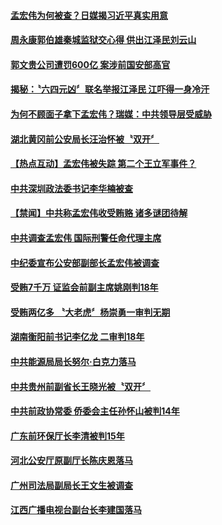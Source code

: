 #### [孟宏伟为何被查？日媒揭习近平真实用意](../pages/prog1138/a1394928.md?t=10131833) 

#### [周永康郭伯雄秦城监狱交心得 供出江泽民刘云山](../pages/prog1138/a1395043.md?t=10131833) 

#### [郭文贵公司遭罚600亿 案涉前国安部高官](../pages/prog1138/a1395222.md?t=10131833) 

#### [揭秘：〝六四元凶〞联名举报江泽民 江吓得一身冷汗](../pages/prog1138/a1394968.md?t=10131833) 

#### [为何不顾面子拿下孟宏伟？瑞媒：中共领导层受威胁](../pages/prog1138/a1395130.md?t=10131833) 

#### [湖北黄冈前公安局长汪治怀被〝双开〞](../pages/prog1138/a1395123.md?t=10131833) 

#### [【热点互动】孟宏伟被失踪 第二个王立军事件？](../pages/prog1138/a1394932.md?t=10131833) 

#### [中共深圳政法委书记李华楠被查](../pages/prog1138/a1394685.md?t=10131833) 

#### [【禁闻】中共称孟宏伟收受贿赂 诸多谜团待解](../pages/prog1138/a1394575.md?t=10131833) 

#### [中共调查孟宏伟 国际刑警任命代理主席](../pages/prog1138/a1394603.md?t=10131833) 

#### [中纪委宣布公安部副部长孟宏伟被调查](../pages/prog1138/a1394457.md?t=10131833) 

#### [受贿7千万 证监会前副主席姚刚判18年](../pages/prog1138/a1393346.md?t=10131833) 

#### [受贿两亿多 〝大老虎〞杨崇勇一审判无期](../pages/prog1138/a1393193.md?t=10131833) 

#### [湖南衡阳前书记李亿龙 二审判18年](../pages/prog1138/a1392894.md?t=10131833) 

#### [中共能源局局长努尔‧白克力落马](../pages/prog1138/a1392434.md?t=10131833) 

#### [中共贵州前副省长王晓光被〝双开〞](../pages/prog1138/a1392284.md?t=10131833) 

#### [中共前政协常委 侨委会主任孙怀山被判14年](../pages/prog1138/a1391846.md?t=10131833) 

#### [广东前环保厅长李清被判15年](../pages/prog1138/a1391547.md?t=10131833) 

#### [河北公安厅原副厅长陈庆恩落马](../pages/prog1138/a1390974.md?t=10131833) 

#### [广州司法局副局长王文生被调查](../pages/prog1138/a1390319.md?t=10131833) 

#### [江西广播电视台副台长李建国落马](../pages/prog1138/a1390181.md?t=10131833) 

